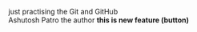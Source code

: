 just practising the Git and GitHub 
<br>
Ashutosh Patro the author
<b>this is new feature (button)</b>